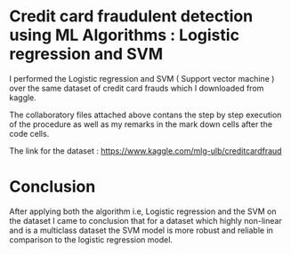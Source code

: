 # **Credit card fraudulent detection using ML Algorithms : Logistic regression and SVM**
I performed the Logistic regression and SVM ( Support vector machine ) over the same dataset of credit card frauds which I downloaded from kaggle.

The collaboratory files attached above contans the step by step execution of the procedure as well as my remarks in the mark down cells after the code cells.

The link for the dataset : https://www.kaggle.com/mlg-ulb/creditcardfraud

# **Conclusion**
After applying both the algorithm i.e, Logistic regression and the SVM on the dataset I came to conclusion that for a dataset which highly non-linear and is a multiclass dataset the SVM model is more robust and reliable in comparison to the logistic regression model. 
